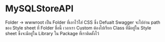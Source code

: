 # MySQLStoreAPI

Folder -> wwwroot
เป็น Folder ที่เอาไว้ใส่ CSS ซึ่ง Defualt Swagger จะไปอ่าน path ของ Style sheet ที่ Folder ชื่อนี้
เวลาเรา Custom ต้องไปเรียก Class ที่มีอยู่ใน Style sheet ซึ่งจะมีอยู่ใน Library ใน Package ที่เราติดตั้งไว้